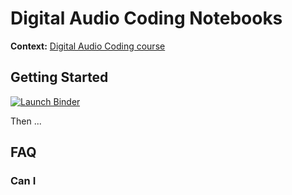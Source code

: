 # Digital Audio Coding Notebooks

**Context:** [Digital Audio Coding course][audio]

[audio]: https://eul.ink/audio

## Getting Started

[![Launch Binder][binder-badge]][audio-binder]

Then ...

[binder-badge]: https://img.shields.io/badge/Launch-Binder-blue.svg?style=flat-square
[audio-binder]: https://mybinder.org/v2/gh/boisgera/audio-notebooks/master

## FAQ

### Can I 

